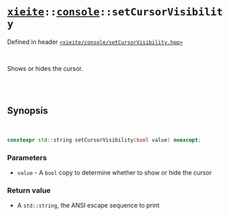 # [`xieite`](../../README.md)`::`[`console`](../../docs/console.md)`::setCursorVisibility`
Defined in header [`<xieite/console/setCursorVisibility.hpp>`](../../include/xieite/console/setCursorVisibility.hpp)

<br/>

Shows or hides the cursor.

<br/><br/>

## Synopsis

<br/>

```cpp
constexpr std::string setCursorVisibility(bool value) noexcept;
```
### Parameters
- `value` - A `bool` copy to determine whether to show or hide the cursor
### Return value
- A `std::string`, the ANSI escape sequence to print
